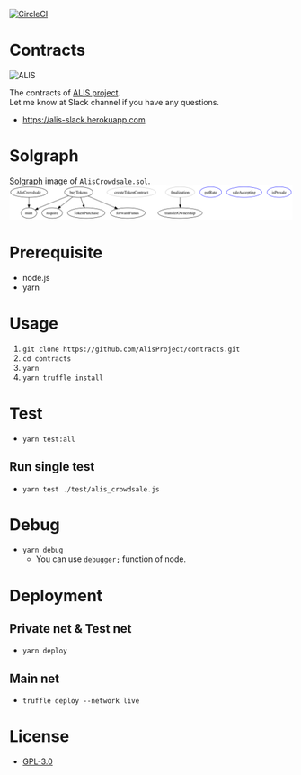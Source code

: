 [![CircleCI](https://circleci.com/gh/AlisProject/contracts/tree/master.svg?style=svg)](https://circleci.com/gh/AlisProject/contracts/tree/master)  
  
# Contracts
![ALIS](https://alismedia.jp/img/logo.png)


The contracts of [ALIS project](https://alismedia.jp).  
Let me know at Slack channel if you have any questions.  
- https://alis-slack.herokuapp.com

# Solgraph
[Solgraph](https://github.com/raineorshine/solgraph) image of `AlisCrowdsale.sol`.  
![](./solgraph/AlisCrowdsale.png)

# Prerequisite 
- node.js
- yarn

# Usage

1. `git clone https://github.com/AlisProject/contracts.git`
1. `cd contracts`
1. `yarn`
1. `yarn truffle install`

# Test
- `yarn test:all`

## Run single test
- `yarn test ./test/alis_crowdsale.js`

# Debug
- `yarn debug`
    - You can use `debugger;` function of node.

# Deployment

## Private net & Test net
- `yarn deploy`

## Main net
- `truffle deploy --network live`

# License
- [GPL-3.0](https://www.gnu.org/licenses/gpl-3.0.txt)
